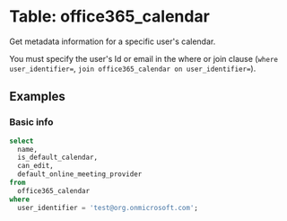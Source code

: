 # Table: office365_calendar

Get metadata information for a specific user's calendar.

You must specify the user's Id or email in the where or join clause (`where user_identifier=`, `join office365_calendar on user_identifier=`).

## Examples

### Basic info

```sql
select
  name,
  is_default_calendar,
  can_edit,
  default_online_meeting_provider
from
  office365_calendar
where
  user_identifier = 'test@org.onmicrosoft.com';
```
